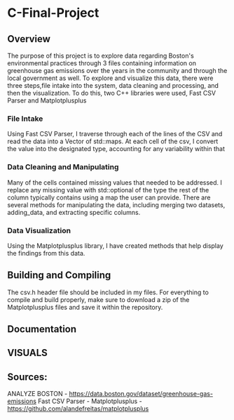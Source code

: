 # C-Final-Project

## Overview
The purpose of this project is to explore data regarding Boston's environmental practices through 3 files containing information on greenhouse gas emissions over the years in the community and through the local government as well. To explore and visualize this data, there were three steps,file intake into the system, data cleaning and processing, and then the visualization. To do this, two C++ libraries were used, Fast CSV Parser and Matplotplusplus

### File Intake
Using Fast CSV Parser, I traverse through each of the lines of the CSV and read the data into a Vector of std::maps. At each cell of the csv, I convert the value into the designated type, accounting for any variability within that

### Data Cleaning and Manipulating
Many of the cells contained missing values that needed to be addressed. I replace any missing value with std::optional of the type the rest of the column typically contains using a map the user can provide. There are several methods for manipulating the data, including merging two datasets, adding_data, and extracting specific columns.

### Data Visualization
Using the Matplotplusplus library, I have created methods that help display the findings from this data.

## Building and Compiling
The csv.h header file should be included in my files. For everything to compile and build properly, make sure to download a zip of the Matplotplusplus files and save it within the repository.

## Documentation


## VISUALS


## Sources:
ANALYZE BOSTON - https://data.boston.gov/dataset/greenhouse-gas-emissions
Fast CSV Parser -
Matplotplusplus - https://github.com/alandefreitas/matplotplusplus


